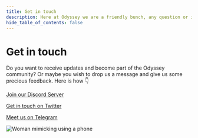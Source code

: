 ```yaml
---
title: Get in touch
description: Here at Odyssey we are a friendly bunch, any question or issue you may have, we are happy to help. Connect with through our social channels!
hide_table_of_contents: false
---
```

# Get in touch

Do you want to receive updates and become part of the Odyssey community? Or maybe you wish to drop us a message and give us some precious feedback. Here is how 👇

[Join our Discord Server](https://discord.gg/6PH9nSu7UP)

[Get in touch on Twitter](https://twitter.com/odysseycreator)

[Meet us on Telegram](https://t.me/odysseycreator)

![Woman mimicking using a phone](https://media.giphy.com/media/2cNWBP9XpQXZSG4O0f/giphy.gif)